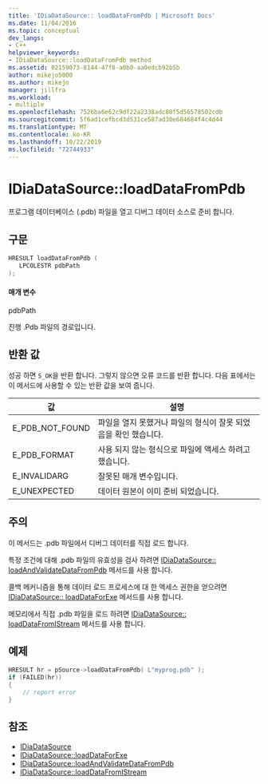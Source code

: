 ```yaml
---
title: 'IDiaDataSource:: loadDataFromPdb | Microsoft Docs'
ms.date: 11/04/2016
ms.topic: conceptual
dev_langs:
- C++
helpviewer_keywords:
- IDiaDataSource::loadDataFromPdb method
ms.assetid: 02159073-8144-47f8-a0b0-aa0edcb92b5b
author: mikejo5000
ms.author: mikejo
manager: jillfra
ms.workload:
- multiple
ms.openlocfilehash: 7526ba6e62c9df22a2338adc80f5d56578502cdb
ms.sourcegitcommit: 5f6ad1cefbcd3d531ce587ad30e684684f4c4d44
ms.translationtype: MT
ms.contentlocale: ko-KR
ms.lasthandoff: 10/22/2019
ms.locfileid: "72744933"
---
```

# <a name="idiadatasourceloaddatafrompdb"></a>IDiaDataSource::loadDataFromPdb
프로그램 데이터베이스 (.pdb) 파일을 열고 디버그 데이터 소스로 준비 합니다.

## <a name="syntax"></a>구문

```C++
HRESULT loadDataFromPdb (
   LPCOLESTR pdbPath
);
```

#### <a name="parameters"></a>매개 변수
pdbPath

진행 .Pdb 파일의 경로입니다.

## <a name="return-value"></a>반환 값
성공 하면 `S_OK`을 반환 합니다. 그렇지 않으면 오류 코드를 반환 합니다. 다음 표에서는이 메서드에 사용할 수 있는 반환 값을 보여 줍니다.

|값|설명|
|-----------|-----------------|
|E_PDB_NOT_FOUND|파일을 열지 못했거나 파일의 형식이 잘못 되었음을 확인 했습니다.|
|E_PDB_FORMAT|사용 되지 않는 형식으로 파일에 액세스 하려고 했습니다.|
|E_INVALIDARG|잘못된 매개 변수입니다.|
|E_UNEXPECTED|데이터 원본이 이미 준비 되었습니다.|

## <a name="remarks"></a>주의
이 메서드는 .pdb 파일에서 디버그 데이터를 직접 로드 합니다.

특정 조건에 대해 .pdb 파일의 유효성을 검사 하려면 [IDiaDataSource:: loadAndValidateDataFromPdb](../../debugger/debug-interface-access/idiadatasource-loadandvalidatedatafrompdb.md) 메서드를 사용 합니다.

콜백 메커니즘을 통해 데이터 로드 프로세스에 대 한 액세스 권한을 얻으려면 [IDiaDataSource:: loadDataForExe](../../debugger/debug-interface-access/idiadatasource-loaddataforexe.md) 메서드를 사용 합니다.

메모리에서 직접 .pdb 파일을 로드 하려면 [IDiaDataSource:: loadDataFromIStream](../../debugger/debug-interface-access/idiadatasource-loaddatafromistream.md) 메서드를 사용 합니다.

## <a name="example"></a>예제

```C++
HRESULT hr = pSource->loadDataFromPdb( L"myprog.pdb" );
if (FAILED(hr))
{
    // report error
}
```

## <a name="see-also"></a>참조
- [IDiaDataSource](../../debugger/debug-interface-access/idiadatasource.md)
- [IDiaDataSource::loadDataForExe](../../debugger/debug-interface-access/idiadatasource-loaddataforexe.md)
- [IDiaDataSource::loadAndValidateDataFromPdb](../../debugger/debug-interface-access/idiadatasource-loadandvalidatedatafrompdb.md)
- [IDiaDataSource::loadDataFromIStream](../../debugger/debug-interface-access/idiadatasource-loaddatafromistream.md)
